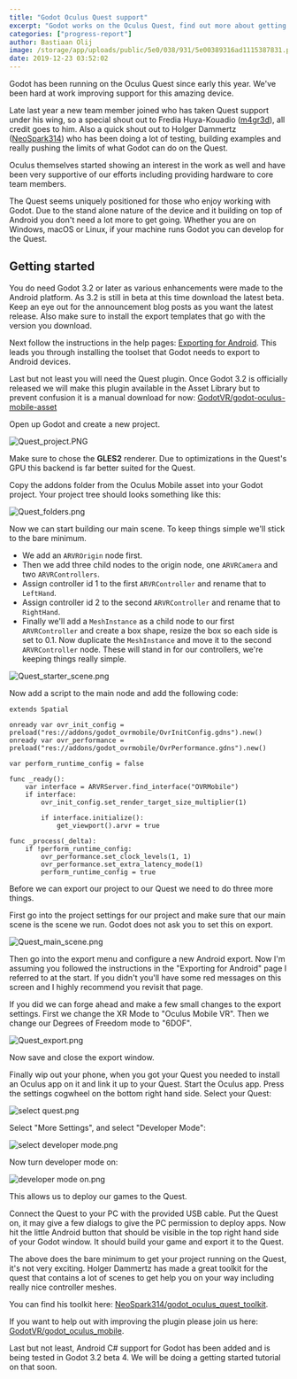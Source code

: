 ```yaml
---
title: "Godot Oculus Quest support"
excerpt: "Godot works on the Oculus Quest, find out more about getting up and running if you want to play around with it early."
categories: ["progress-report"]
author: Bastiaan Olij
image: /storage/app/uploads/public/5e0/038/931/5e00389316ad1115387831.png
date: 2019-12-23 03:52:02
---
```


Godot has been running on the Oculus Quest since early this year. We've been hard at work improving support for this amazing device.

Late last year a new team member joined who has taken Quest support under his wing, so a special shout out to Fredia Huya-Kouadio ([m4gr3d](https://github.com/m4gr3d)), all credit goes to him. Also a quick shout out to Holger Dammertz ([NeoSpark314](https://github.com/NeoSpark314)) who has been doing a lot of testing, building examples and really pushing the limits of what Godot can do on the Quest.

Oculus themselves started showing an interest in the work as well and have been very supportive of our efforts including providing hardware to core team members.

The Quest seems uniquely positioned for those who enjoy working with Godot. Due to the stand alone nature of the device and it building on top of Android you don't need a lot more to get going. Whether you are on Windows, macOS or Linux, if your machine runs Godot you can develop for the Quest.

## Getting started

You do need Godot 3.2 or later as various enhancements were made to the Android platform. As 3.2 is still in beta at this time download the latest beta. Keep an eye out for the announcement blog posts as you want the latest release. Also make sure to install the export templates that go with the version you download.

Next follow the instructions in the help pages:
[Exporting for Android](https://docs.godotengine.org/en/latest/getting_started/workflow/export/exporting_for_android.html).
This leads you through installing the toolset that Godot needs to export to Android devices.

Last but not least you will need the Quest plugin. Once Godot 3.2 is officially released we will make this plugin available in the Asset Library but to prevent confusion it is a manual download for now: [GodotVR/godot-oculus-mobile-asset](https://github.com/GodotVR/godot-oculus-mobile-asset)

Open up Godot and create a new project.

![Quest_project.PNG](/storage/app/uploads/public/5df/edb/a5e/5dfedba5ec1cc099848980.png)

Make sure to chose the **GLES2** renderer. Due to optimizations in the Quest's GPU this backend is far better suited for the Quest.

Copy the addons folder from the Oculus Mobile asset into your Godot project. Your project tree should looks something like this:

![Quest_folders.png](/storage/app/uploads/public/5df/edc/07a/5dfedc07af0de760834643.png)


Now we can start building our main scene. To keep things simple we'll stick to the bare minimum.

* We add an `ARVROrigin` node first.
* Then we add three child nodes to the origin node, one `ARVRCamera` and two `ARVRControllers`.
* Assign controller id 1 to the first `ARVRController` and rename that to `LeftHand`.
* Assign controller id 2 to the second `ARVRController` and rename that to `RightHand`.
* Finally we'll add a `MeshInstance` as a child node to our first `ARVRController` and create a box shape, resize the box so each side is set to 0.1. Now duplicate the `MeshInstance` and move it to the second `ARVRController` node. These will stand in for our controllers, we're keeping things really simple.

![Quest_starter_scene.png](/storage/app/uploads/public/5df/edd/9cb/5dfedd9cb47cd434687816.png)

Now add a script to the main node and add the following code:

```
extends Spatial

onready var ovr_init_config = preload("res://addons/godot_ovrmobile/OvrInitConfig.gdns").new()
onready var ovr_performance = preload("res://addons/godot_ovrmobile/OvrPerformance.gdns").new()

var perform_runtime_config = false

func _ready():
	var interface = ARVRServer.find_interface("OVRMobile")
	if interface:
		ovr_init_config.set_render_target_size_multiplier(1)

		if interface.initialize():
			get_viewport().arvr = true

func _process(_delta):
	if !perform_runtime_config:
		ovr_performance.set_clock_levels(1, 1)
		ovr_performance.set_extra_latency_mode(1)
		perform_runtime_config = true
```

Before we can export our project to our Quest we need to do three more things.

First go into the project settings for our project and make sure that our main scene is the scene we run. Godot does not ask you to set this on export.

![Quest_main_scene.png](/storage/app/uploads/public/5df/edge/062/5dfede0622c1c483635557.png)

Then go into the export menu and configure a new Android export. Now I'm assuming you followed the instructions in the "Exporting for Android" page I referred to at the start. If you didn't you'll have some red messages on this screen and I highly recommend you revisit that page.

If you did we can forge ahead and make a few small changes to the export settings.
First we change the XR Mode to "Oculus Mobile VR".
Then we change our Degrees of Freedom mode to "6DOF".

![Quest_export.png](/storage/app/uploads/public/5df/edge/6eb/5dfede6eb5aae552242132.png)

Now save and close the export window.

Finally wip out your phone, when you got your Quest you needed to install an Oculus app on it and link it up to your Quest. Start the Oculus app. Press the settings cogwheel on the bottom right hand side. Select your Quest:

![select quest.png](/storage/app/uploads/public/5e0/038/c79/5e0038c79ec06812604309.png)

Select "More Settings", and select "Developer Mode":

![select developer mode.png](/storage/app/uploads/public/5e0/038/f31/5e0038f31370b180059607.png)

Now turn developer mode on:

![developer mode on.png](/storage/app/uploads/public/5e0/039/103/5e00391034645007409355.png)

This allows us to deploy our games to the Quest.

Connect the Quest to your PC with the provided USB cable. Put the Quest on, it may give a few dialogs to give the PC permission to deploy apps.
Now hit the little Android button that should be visible in the top right hand side of your Godot window. It should build your game and export it to the Quest.

The above does the bare minimum to get your project running on the Quest, it's not very exciting. Holger Dammertz has made a great toolkit for the quest that contains a lot of scenes to get help you on your way including really nice controller meshes.

You can find his toolkit here: [NeoSpark314/godot_oculus_quest_toolkit](https://github.com/NeoSpark314/godot_oculus_quest_toolkit).

If you want to help out with improving the plugin please join us here: [GodotVR/godot_oculus_mobile](https://github.com/GodotVR/godot_oculus_mobile).

Last but not least, Android C# support for Godot has been added and is being tested in Godot 3.2 beta 4. We will be doing a getting started tutorial on that soon.
